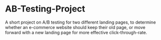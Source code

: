 # AB-Testing-Project
A short project on A/B testing for two different landing pages, to determine whether an e-commerce website should keep their old page, or move forward with a new landing page for more effective click-through-rate.
